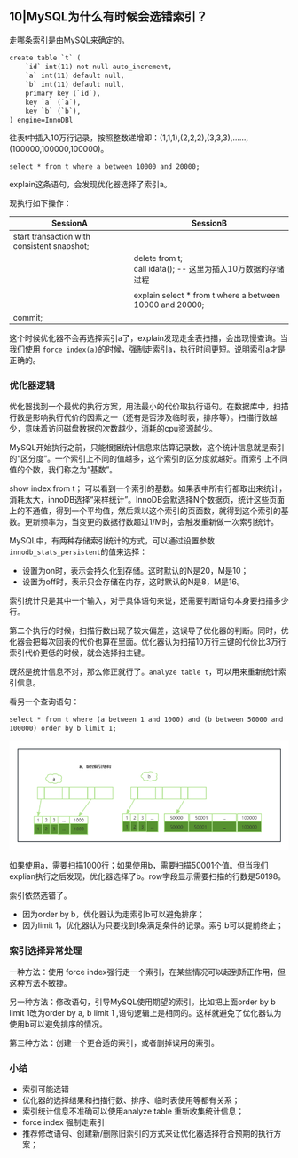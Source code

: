 ## 10|MySQL为什么有时候会选错索引？

走哪条索引是由MySQL来确定的。

```MSYQL
create table `t` (
	`id` int(11) not null auto_increment,
	`a` int(11) default null,
	`b` int(11) default null,
	primary key (`id`),
	key `a` (`a`),
	key `b` (`b`),
) engine=InnoDBl
```

往表t中插入10万行记录，按照整数递增即：(1,1,1),(2,2,2),(3,3,3),......,(100000,100000,100000)。

```mysql
select * from t where a between 10000 and 20000;
```

explain这条语句，会发现优化器选择了索引a。

现执行如下操作：

| SessionA                                    | SessionB                                                     |
| ------------------------------------------- | ------------------------------------------------------------ |
| start transaction with consistent snapshot; |                                                              |
|                                             | delete from t;<br>call idata(); -- 这里为插入10万数据的存储过程 |
|                                             |                                                              |
|                                             | explain select * from t where a between 10000 and 20000;     |
| commit;                                     |                                                              |

这个时候优化器不会再选择索引a了，explain发现走全表扫描，会出现慢查询。当我们使用 `force index(a)`的时候，强制走索引a，执行时间更短。说明索引a才是正确的。



### 优化器逻辑

优化器找到一个最优的执行方案，用法最小的代价取执行语句。在数据库中，扫描行数是影响执行代价的因素之一（还有是否涉及临时表，排序等）。扫描行数越少，意味着访问磁盘数据的次数越少，消耗的cpu资源越少。

MySQL开始执行之前，只能根据统计信息来估算记录数，这个统计信息就是索引的“区分度”。一个索引上不同的值越多，这个索引的区分度就越好。而索引上不同值的个数，我们称之为“基数”。

show index from t； 可以看到一个索引的基数。如果表中所有行都取出来统计，消耗太大，innoDB选择“采样统计”。InnoDB会默选择N个数据页，统计这些页面上的不通值，得到一个平均值，然后乘以这个索引的页面数，就得到这个索引的基数。更新频率为，当变更的数据行数超过1/M时，会触发重新做一次索引统计。

MySQL中，有两种存储索引统计的方式，可以通过设置参数`innodb_stats_persistent`的值来选择：

- 设置为on时，表示会持久化到存储。这时默认的N是20，M是10；
- 设置为off时，表示只会存储在内存，这时默认的N是8，M是16。

索引统计只是其中一个输入，对于具体语句来说，还需要判断语句本身要扫描多少行。

第二个执行的时候，扫描行数出现了较大偏差，这误导了优化器的判断。同时，优化器会把每次回表的代价也算在里面。优化器认为扫描10万行主键的代价比3万行索引代价更低的时候，就会选择扫主键。

既然是统计信息不对，那么修正就行了。`analyze table t`，可以用来重新统计索引信息。

看另一个查询语句：

```MYSQL
select * from t where (a between 1 and 1000) and (b between 50000 and 100000) order by b limit 1;
```

![索引结构](./a、b的索引结构.png)

如果使用a，需要扫描1000行；如果使用b，需要扫描50001个值。但当我们explian执行之后发现，优化器选择了b。row字段显示需要扫描的行数是50198。

索引依然选错了。

- 因为order by b，优化器认为走索引b可以避免排序；
- 因为limit 1，优化器认为只要找到1条满足条件的记录。索引b可以提前终止；



### 索引选择异常处理

一种方法：使用 force index强行走一个索引，在某些情况可以起到矫正作用，但这种方法不敏捷。

另一种方法：修改语句，引导MySQL使用期望的索引。比如把上面order by b limit 1改为order by a, b limit 1 ,语句逻辑上是相同的。这样就避免了优化器认为使用b可以避免排序的情况。

第三种方法：创建一个更合适的索引，或者删掉误用的索引。



### 小结

- 索引可能选错
- 优化器的选择结果和扫描行数、排序、临时表使用等都有关系；
- 索引统计信息不准确可以使用analyze table 重新收集统计信息；
- force index 强制走索引
- 推荐修改语句、创建新/删除旧索引的方式来让优化器选择符合预期的执行方案；





